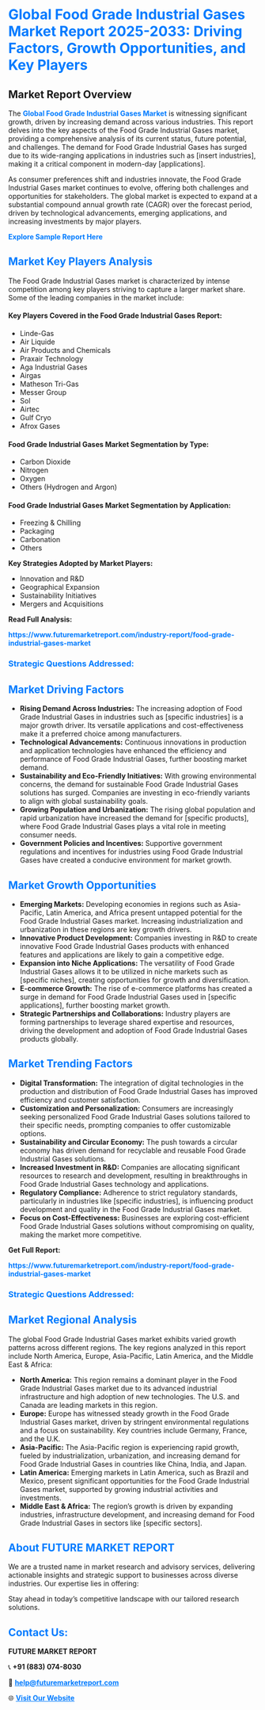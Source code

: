 <h1 style="color: #007BFF;">Global Food Grade Industrial Gases Market Report 2025-2033: Driving Factors, Growth Opportunities, and Key Players</h1>

<section id="overview">
<h2>Market Report Overview</h2>
<p>The <a href="https://www.futuremarketreport.com/industry-report/food-grade-industrial-gases-market" style="color: #007BFF; text-decoration: none;"><strong>Global Food Grade Industrial Gases Market</strong></a> is witnessing significant growth, driven by increasing demand across various industries. This report delves into the key aspects of the Food Grade Industrial Gases market, providing a comprehensive analysis of its current status, future potential, and challenges. The demand for Food Grade Industrial Gases has surged due to its wide-ranging applications in industries such as [insert industries], making it a critical component in modern-day [applications].</p>
<p>As consumer preferences shift and industries innovate, the Food Grade Industrial Gases market continues to evolve, offering both challenges and opportunities for stakeholders. The global market is expected to expand at a substantial compound annual growth rate (CAGR) over the forecast period, driven by technological advancements, emerging applications, and increasing investments by major players.</p>
</section>

<section id="overview">
<p><a href="https://www.futuremarketreport.com/request-sample/reportId=29861" style="color: #007BFF; text-decoration: none;"><strong>Explore Sample Report Here</strong></a></p>
</section>

<section id="key-players">
<h2 style="color: #007BFF;">Market Key Players Analysis</h2>
<p>The Food Grade Industrial Gases market is characterized by intense competition among key players striving to capture a larger market share. Some of the leading companies in the market include:</p>
<h4>Key Players Covered in the Food Grade Industrial Gases Report:</h4>
<ul><li>Linde-Gas</li><li>Air Liquide</li><li>Air Products and Chemicals</li><li>Praxair Technology</li><li>Aga Industrial Gases</li><li>Airgas</li><li>Matheson Tri-Gas</li><li>Messer Group</li><li>Sol</li><li>Airtec</li><li>Gulf Cryo</li><li>Afrox Gases</li></ul>
<h4>Food Grade Industrial Gases Market Segmentation by Type:</h4>
<ul><li>Carbon Dioxide</li><li>Nitrogen</li><li>Oxygen</li><li>Others (Hydrogen and Argon)</li></ul>

<h4>Food Grade Industrial Gases Market Segmentation by Application:</h4>
<ul><li>Freezing &amp; Chilling</li><li>Packaging</li><li>Carbonation</li><li>Others</li></ul>
<p><strong>Key Strategies Adopted by Market Players:</strong></p>
<ul>
<li>Innovation and R&D</li>
<li>Geographical Expansion</li>
<li>Sustainability Initiatives</li>
<li>Mergers and Acquisitions</li>
</ul>
</section>

<section>
<p><strong>Read Full Analysis: </strong></p><a href="https://www.futuremarketreport.com/industry-report/food-grade-industrial-gases-market" style="color: #007BFF; text-decoration: none;"><strong>https://www.futuremarketreport.com/industry-report/food-grade-industrial-gases-market</strong></a>
<h3 style="color: #007BFF;">Strategic Questions Addressed:</h3>
</section>

<section id="driving-factors">
<h2 style="color: #007BFF;">Market Driving Factors</h2>
<ul>
<li><strong>Rising Demand Across Industries:</strong> The increasing adoption of Food Grade Industrial Gases in industries such as [specific industries] is a major growth driver. Its versatile applications and cost-effectiveness make it a preferred choice among manufacturers.</li>
<li><strong>Technological Advancements:</strong> Continuous innovations in production and application technologies have enhanced the efficiency and performance of Food Grade Industrial Gases, further boosting market demand.</li>
<li><strong>Sustainability and Eco-Friendly Initiatives:</strong> With growing environmental concerns, the demand for sustainable Food Grade Industrial Gases solutions has surged. Companies are investing in eco-friendly variants to align with global sustainability goals.</li>
<li><strong>Growing Population and Urbanization:</strong> The rising global population and rapid urbanization have increased the demand for [specific products], where Food Grade Industrial Gases plays a vital role in meeting consumer needs.</li>
<li><strong>Government Policies and Incentives:</strong> Supportive government regulations and incentives for industries using Food Grade Industrial Gases have created a conducive environment for market growth.</li>
</ul>
</section>

<section id="growth-opportunities">
<h2 style="color: #007BFF;">Market Growth Opportunities</h2>
<ul>
<li><strong>Emerging Markets:</strong> Developing economies in regions such as Asia-Pacific, Latin America, and Africa present untapped potential for the Food Grade Industrial Gases market. Increasing industrialization and urbanization in these regions are key growth drivers.</li>
<li><strong>Innovative Product Development:</strong> Companies investing in R&D to create innovative Food Grade Industrial Gases products with enhanced features and applications are likely to gain a competitive edge.</li>
<li><strong>Expansion into Niche Applications:</strong> The versatility of Food Grade Industrial Gases allows it to be utilized in niche markets such as [specific niches], creating opportunities for growth and diversification.</li>
<li><strong>E-commerce Growth:</strong> The rise of e-commerce platforms has created a surge in demand for Food Grade Industrial Gases used in [specific applications], further boosting market growth.</li>
<li><strong>Strategic Partnerships and Collaborations:</strong> Industry players are forming partnerships to leverage shared expertise and resources, driving the development and adoption of Food Grade Industrial Gases products globally.</li>
</ul>
</section>

<section id="trending-factors">
<h2 style="color: #007BFF;">Market Trending Factors</h2>
<ul>
<li><strong>Digital Transformation:</strong> The integration of digital technologies in the production and distribution of Food Grade Industrial Gases has improved efficiency and customer satisfaction.</li>
<li><strong>Customization and Personalization:</strong> Consumers are increasingly seeking personalized Food Grade Industrial Gases solutions tailored to their specific needs, prompting companies to offer customizable options.</li>
<li><strong>Sustainability and Circular Economy:</strong> The push towards a circular economy has driven demand for recyclable and reusable Food Grade Industrial Gases solutions.</li>
<li><strong>Increased Investment in R&D:</strong> Companies are allocating significant resources to research and development, resulting in breakthroughs in Food Grade Industrial Gases technology and applications.</li>
<li><strong>Regulatory Compliance:</strong> Adherence to strict regulatory standards, particularly in industries like [specific industries], is influencing product development and quality in the Food Grade Industrial Gases market.</li>
<li><strong>Focus on Cost-Effectiveness:</strong> Businesses are exploring cost-efficient Food Grade Industrial Gases solutions without compromising on quality, making the market more competitive.</li>
</ul>
</section>

<section>
<p><strong>Get Full Report: </strong></p><a href="https://www.futuremarketreport.com/industry-report/food-grade-industrial-gases-market" style="color: #007BFF; text-decoration: none;"><strong>https://www.futuremarketreport.com/industry-report/food-grade-industrial-gases-market</strong></a>
<h3 style="color: #007BFF;">Strategic Questions Addressed:</h3>
</section>


<section id="regional-analysis">
<h2 style="color: #007BFF;">Market Regional Analysis</h2>
<p>The global Food Grade Industrial Gases market exhibits varied growth patterns across different regions. The key regions analyzed in this report include North America, Europe, Asia-Pacific, Latin America, and the Middle East & Africa:</p>
<ul>
<li><strong>North America:</strong> This region remains a dominant player in the Food Grade Industrial Gases market due to its advanced industrial infrastructure and high adoption of new technologies. The U.S. and Canada are leading markets in this region.</li>
<li><strong>Europe:</strong> Europe has witnessed steady growth in the Food Grade Industrial Gases market, driven by stringent environmental regulations and a focus on sustainability. Key countries include Germany, France, and the U.K.</li>
<li><strong>Asia-Pacific:</strong> The Asia-Pacific region is experiencing rapid growth, fueled by industrialization, urbanization, and increasing demand for Food Grade Industrial Gases in countries like China, India, and Japan.</li>
<li><strong>Latin America:</strong> Emerging markets in Latin America, such as Brazil and Mexico, present significant opportunities for the Food Grade Industrial Gases market, supported by growing industrial activities and investments.</li>
<li><strong>Middle East & Africa:</strong> The region’s growth is driven by expanding industries, infrastructure development, and increasing demand for Food Grade Industrial Gases in sectors like [specific sectors].</li>
</ul>
</section>

<footer>
<h2 style="color: #007BFF;">About FUTURE MARKET REPORT</h2>
<p>We are a trusted name in market research and advisory services, delivering actionable insights and strategic support to businesses across diverse industries. Our expertise lies in offering:</p>

<p>Stay ahead in today’s competitive landscape with our tailored research solutions.</p>

<h2 style="color: #007BFF;">Contact Us:</h2>
<p><strong>FUTURE MARKET REPORT</strong></p>
<p>📞 <strong>+91 (883) 074-8030</strong></p>
<p>📧 <strong><a href="mailto:help@futuremarketreport.com" style="color: #007BFF;">help@futuremarketreport.com</a></strong></p>
<p>🌐 <strong><a href="https://www.futuremarketreport.com/" style="color: #007BFF;">Visit Our Website</a></strong></p>
</footer>